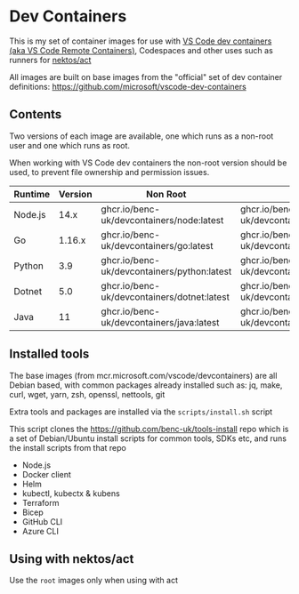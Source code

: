 # Dev Containers

This is my set of container images for use with [VS Code dev containers (aka VS Code Remote Containers)](https://code.visualstudio.com/docs/remote/containers), Codespaces and other uses such as runners for [nektos/act](https://github.com/nektos/act)

All images are built on base images from the "official" set of dev container definitions: https://github.com/microsoft/vscode-dev-containers

## Contents

Two versions of each image are available, one which runs as a non-root user and one which runs as root.

When working with VS Code dev containers the non-root version should be used, to prevent file ownership and permission issues.

| Runtime | Version | Non Root                                    | Root                                      |
| ------- | ------- | ------------------------------------------- | ----------------------------------------- |
| Node.js | 14.x    | ghcr.io/benc-uk/devcontainers/node:latest   | ghcr.io/benc-uk/devcontainers/node:root   |
| Go      | 1.16.x  | ghcr.io/benc-uk/devcontainers/go:latest     | ghcr.io/benc-uk/devcontainers/go:root     |
| Python  | 3.9     | ghcr.io/benc-uk/devcontainers/python:latest | ghcr.io/benc-uk/devcontainers/python:root |
| Dotnet  | 5.0     | ghcr.io/benc-uk/devcontainers/dotnet:latest | ghcr.io/benc-uk/devcontainers/dotnet:root |
| Java    | 11      | ghcr.io/benc-uk/devcontainers/java:latest   | ghcr.io/benc-uk/devcontainers/java:root   |

## Installed tools

The base images (from mcr<span>.microsoft.com/vscode/devcontainers) are all Debian based, with common packages already installed such as: jq, make, curl, wget, yarn, zsh, openssl, nettools, git

Extra tools and packages are installed via the `scripts/install.sh` script

This script clones the https://github.com/benc-uk/tools-install repo which is a set of Debian/Ubuntu install scripts for common tools, SDKs etc, and runs the install scripts from that repo

- Node.js
- Docker client
- Helm
- kubectl, kubectx & kubens
- Terraform
- Bicep
- GitHub CLI
- Azure CLI

## Using with nektos/act

Use the `root` images only when using with act

